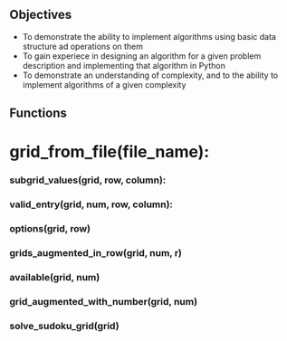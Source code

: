 ## Objectives 
- To demonstrate the ability to implement algorithms using basic data structure ad operations on them 
- To gain experiece in designing an algorithm for a given problem description and implementing that algorithm in Python 
- To demonstrate an understanding of complexity, and to the ability to implement algorithms of a given complexity

## Functions 

# grid_from_file(file_name): 

### subgrid_values(grid, row, column):

### valid_entry(grid, num, row, column):

### options(grid, row)

### grids_augmented_in_row(grid, num, r)

### available(grid, num) 

### grid_augmented_with_number(grid, num)

### solve_sudoku_grid(grid)


